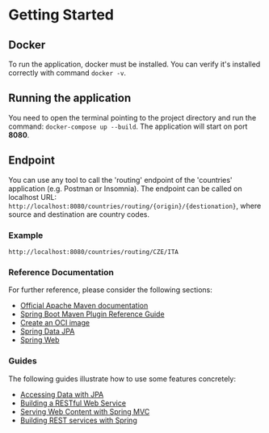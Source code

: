 # Getting Started

## Docker
To run the application, docker must be installed.
You can verify it's installed correctly with command `docker -v`.

## Running the application
You need to open the terminal pointing to the project directory and run the command: `docker-compose up --build`.
The application will start on port **8080**.

## Endpoint
You can use any tool to call the 'routing' endpoint of the 'countries' application (e.g. Postman or Insomnia).
The endpoint can be called on localhost URL: `http://localhost:8080/countries/routing/{origin}/{destionation}`, 
where source and destination are country codes.

### Example
`http://localhost:8080/countries/routing/CZE/ITA`

### Reference Documentation
For further reference, please consider the following sections:

* [Official Apache Maven documentation](https://maven.apache.org/guides/index.html)
* [Spring Boot Maven Plugin Reference Guide](https://docs.spring.io/spring-boot/docs/2.4.1/maven-plugin/reference/html/)
* [Create an OCI image](https://docs.spring.io/spring-boot/docs/2.4.1/maven-plugin/reference/html/#build-image)
* [Spring Data JPA](https://docs.spring.io/spring-boot/docs/2.4.1/reference/htmlsingle/#boot-features-jpa-and-spring-data)
* [Spring Web](https://docs.spring.io/spring-boot/docs/2.4.1/reference/htmlsingle/#boot-features-developing-web-applications)

### Guides
The following guides illustrate how to use some features concretely:

* [Accessing Data with JPA](https://spring.io/guides/gs/accessing-data-jpa/)
* [Building a RESTful Web Service](https://spring.io/guides/gs/rest-service/)
* [Serving Web Content with Spring MVC](https://spring.io/guides/gs/serving-web-content/)
* [Building REST services with Spring](https://spring.io/guides/tutorials/bookmarks/)

